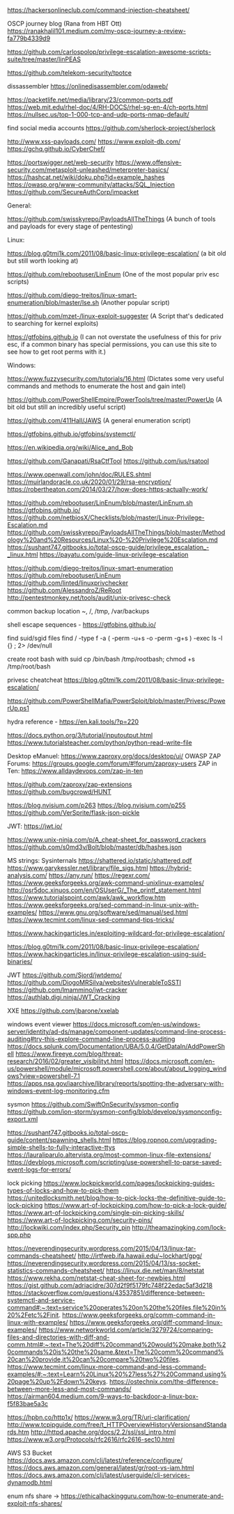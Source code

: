 https://hackersonlineclub.com/command-injection-cheatsheet/


OSCP journey blog (Rana from HBT Ott)
https://ranakhalil101.medium.com/my-oscp-journey-a-review-fa779b4339d9

https://github.com/carlospolop/privilege-escalation-awesome-scripts-suite/tree/master/linPEAS

https://github.com/telekom-security/tpotce

dissassembler 
https://onlinedisassembler.com/odaweb/

https://packetlife.net/media/library/23/common-ports.pdf
https://web.mit.edu/rhel-doc/4/RH-DOCS/rhel-sg-en-4/ch-ports.html
https://nullsec.us/top-1-000-tcp-and-udp-ports-nmap-default/

find social media accounts
https://github.com/sherlock-project/sherlock


http://www.xss-payloads.com/
https://www.exploit-db.com/
https://gchq.github.io/CyberChef/


https://portswigger.net/web-security
https://www.offensive-security.com/metasploit-unleashed/meterpreter-basics/
https://hashcat.net/wiki/doku.php?id=example_hashes
https://owasp.org/www-community/attacks/SQL_Injection
https://github.com/SecureAuthCorp/impacket

General:

https://github.com/swisskyrepo/PayloadsAllTheThings (A bunch of tools and payloads for every stage of pentesting)


Linux:

https://blog.g0tmi1k.com/2011/08/basic-linux-privilege-escalation/ (a bit old but still worth looking at)

https://github.com/rebootuser/LinEnum (One of the most popular priv esc scripts)

https://github.com/diego-treitos/linux-smart-enumeration/blob/master/lse.sh (Another popular script)

https://github.com/mzet-/linux-exploit-suggester (A Script that's dedicated to searching for kernel exploits)


https://gtfobins.github.io (I can not overstate the usefulness of this for priv esc, if a common binary has special permissions, you can use this site to see how to get root perms with it.)


Windows:


https://www.fuzzysecurity.com/tutorials/16.html  (Dictates some very useful commands and methods to enumerate the host and gain intel)


https://github.com/PowerShellEmpire/PowerTools/tree/master/PowerUp (A bit old but still an incredibly useful script)


https://github.com/411Hall/JAWS (A general enumeration script)

https://gtfobins.github.io/gtfobins/systemctl/

https://en.wikipedia.org/wiki/Alice_and_Bob

https://github.com/Ganapati/RsaCtfTool
https://github.com/ius/rsatool

https://www.openwall.com/john/doc/RULES.shtml
https://muirlandoracle.co.uk/2020/01/29/rsa-encryption/
https://robertheaton.com/2014/03/27/how-does-https-actually-work/

https://github.com/rebootuser/LinEnum/blob/master/LinEnum.sh
https://gtfobins.github.io/
    https://github.com/netbiosX/Checklists/blob/master/Linux-Privilege-Escalation.md
    https://github.com/swisskyrepo/PayloadsAllTheThings/blob/master/Methodology%20and%20Resources/Linux%20-%20Privilege%20Escalation.md
    https://sushant747.gitbooks.io/total-oscp-guide/privilege_escalation_-_linux.html
    https://payatu.com/guide-linux-privilege-escalation


https://github.com/diego-treitos/linux-smart-enumeration
https://github.com/rebootuser/LinEnum
https://github.com/linted/linuxprivchecker
https://github.com/AlessandroZ/ReRoot
http://pentestmonkey.net/tools/audit/unix-privesc-check

common backup location
~, /, /tmp, /var/backups

shell escape sequences - https://gtfobins.github.io/

find suid/sgid files
find / -type f -a \( -perm -u+s -o -perm -g+s \) -exec ls -l {} \; 2> /dev/null

create root bash with suid
cp /bin/bash /tmp/rootbash; chmod +s /tmp/root/bash

privesc cheatcheat
https://blog.g0tmi1k.com/2011/08/basic-linux-privilege-escalation/


https://github.com/PowerShellMafia/PowerSploit/blob/master/Privesc/PowerUp.ps1

hydra reference - https://en.kali.tools/?p=220

https://docs.python.org/3/tutorial/inputoutput.html
https://www.tutorialsteacher.com/python/python-read-write-file


Desktop eManuel: https://www.zaproxy.org/docs/desktop/ui/
OWASP ZAP Forums: https://groups.google.com/forum/#!forum/zaproxy-users 
ZAP in Ten: https://www.alldaydevops.com/zap-in-ten

https://github.com/zaproxy/zap-extensions
https://github.com/bugcrowd/HUNT


https://blog.nvisium.com/p263
https://blog.nvisium.com/p255
https://github.com/VerSprite/flask-json-pickle

JWT: https://jwt.io/


https://www.unix-ninja.com/p/A_cheat-sheet_for_password_crackers
https://github.com/s0md3v/Bolt/blob/master/db/hashes.json



MS strings: Sysinternals
https://shattered.io/static/shattered.pdf
https://www.garykessler.net/library/file_sigs.html
https://hybrid-analysis.com/
https://any.run/
https://regexr.com/
https://www.geeksforgeeks.org/awk-command-unixlinux-examples/
http://osr5doc.xinuos.com/en/OSUserG/_The_printf_statement.html
https://www.tutorialspoint.com/awk/awk_workflow.htm
https://www.geeksforgeeks.org/sed-command-in-linux-unix-with-examples/
https://www.gnu.org/software/sed/manual/sed.html
https://www.tecmint.com/linux-sed-command-tips-tricks/

https://www.hackingarticles.in/exploiting-wildcard-for-privilege-escalation/

https://blog.g0tmi1k.com/2011/08/basic-linux-privilege-escalation/ 
https://www.hackingarticles.in/linux-privilege-escalation-using-suid-binaries/


JWT
https://github.com/Sjord/jwtdemo/
https://github.com/DiogoMRSilva/websitesVulnerableToSSTI
https://github.com/lmammino/jwt-cracker
https://authlab.digi.ninja/JWT_Cracking

XXE
https://github.com/jbarone/xxelab


windows event viewer
https://docs.microsoft.com/en-us/windows-server/identity/ad-ds/manage/component-updates/command-line-process-auditing#try-this-explore-command-line-process-auditing
https://docs.splunk.com/Documentation/UBA/5.0.4/GetDataIn/AddPowerShell
https://www.fireeye.com/blog/threat-research/2016/02/greater_visibilityt.html
https://docs.microsoft.com/en-us/powershell/module/microsoft.powershell.core/about/about_logging_windows?view=powershell-7.1
https://apps.nsa.gov/iaarchive/library/reports/spotting-the-adversary-with-windows-event-log-monitoring.cfm

sysmon
https://github.com/SwiftOnSecurity/sysmon-config
https://github.com/ion-storm/sysmon-config/blob/develop/sysmonconfig-export.xml


https://sushant747.gitbooks.io/total-oscp-guide/content/spawning_shells.html
https://blog.ropnop.com/upgrading-simple-shells-to-fully-interactive-ttys
https://lauraliparulo.altervista.org/most-common-linux-file-extensions/
https://devblogs.microsoft.com/scripting/use-powershell-to-parse-saved-event-logs-for-errors/

lock picking
https://www.lockpickworld.com/pages/lockpicking-guides-types-of-locks-and-how-to-pick-them
https://unitedlocksmith.net/blog/how-to-pick-locks-the-definitive-guide-to-lock-picking
https://www.art-of-lockpicking.com/how-to-pick-a-lock-guide/
https://www.art-of-lockpicking.com/single-pin-picking-skills/
https://www.art-of-lockpicking.com/security-pins/
http://lockwiki.com/index.php/Security_pin
http://theamazingking.com/lock-spp.php


https://neverendingsecurity.wordpress.com/2015/04/13/linux-tar-commands-cheatsheet/
http://irtfweb.ifa.hawaii.edu/~lockhart/gpg/
https://neverendingsecurity.wordpress.com/2015/04/13/ss-socket-statistics-commands-cheatsheet/
https://linux.die.net/man/8/netstat
https://www.rekha.com/netstat-cheat-sheet-for-newbies.html
https://gist.github.com/adriacidre/307d2f9f5179fc748f22edac5af3d218
https://stackoverflow.com/questions/43537851/difference-between-systemctl-and-service-command#:~:text=service%20operates%20on%20the%20files,file%20in%20%2Fetc%2Finit.
https://www.geeksforgeeks.org/comm-command-in-linux-with-examples/
https://www.geeksforgeeks.org/diff-command-linux-examples/
https://www.networkworld.com/article/3279724/comparing-files-and-directories-with-diff-and-comm.html#:~:text=The%20diff%20command%20would%20make,both%20commands%20is%20the%20same.&text=The%20comm%20command%20can%20provide,it%20can%20compare%20two%20files.
https://www.tecmint.com/linux-more-command-and-less-command-examples/#:~:text=Learn%20Linux%20%27less%27%20Command,using%20page%20up%2Fdown%20keys.
https://ostechnix.com/the-difference-between-more-less-and-most-commands/
https://airman604.medium.com/9-ways-to-backdoor-a-linux-box-f5f83bae5a3c


https://hpbn.co/http1x/
https://www.w3.org/TR/uri-clarification/
http://www.tcpipguide.com/free/t_HTTPOverviewHistoryVersionsandStandards.htm
http://httpd.apache.org/docs/2.2/ssl/ssl_intro.html
https://www.w3.org/Protocols/rfc2616/rfc2616-sec10.html


AWS S3 Bucket
https://docs.aws.amazon.com/cli/latest/reference/configure/
https://docs.aws.amazon.com/general/latest/gr/root-vs-iam.html
https://docs.aws.amazon.com/cli/latest/userguide/cli-services-dynamodb.html

enum nfs share -> https://ethicalhackingguru.com/how-to-enumerate-and-exploit-nfs-shares/
